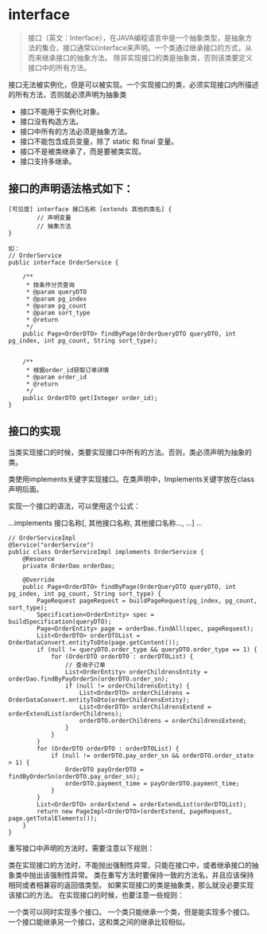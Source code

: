 # interface

> 接口（英文：Interface），在JAVA编程语言中是一个抽象类型，是抽象方法的集合，接口通常以interface来声明。一个类通过继承接口的方式，从而来继承接口的抽象方法。 除非实现接口的类是抽象类，否则该类要定义接口中的所有方法。

接口无法被实例化，但是可以被实现。一个实现接口的类，必须实现接口内所描述的所有方法，否则就必须声明为抽象类

* 接口不能用于实例化对象。
* 接口没有构造方法。
* 接口中所有的方法必须是抽象方法。
* 接口不能包含成员变量，除了 static 和 final 变量。
* 接口不是被类继承了，而是要被类实现。
* 接口支持多继承。

## 接口的声明语法格式如下：

```text
[可见度] interface 接口名称 [extends 其他的类名] {
        // 声明变量
        // 抽象方法
}

如：
// OrderService
public interface OrderService {

    /**
     * 按条件分页查询
     * @param queryDTO
     * @param pg_index
     * @param pg_count
     * @param sort_type
     * @return
     */
    public Page<OrderDTO> findByPage(OrderQueryDTO queryDTO, int pg_index, int pg_count, String sort_type);


    /**
     * 根据order_id获取订单详情
     * @param order_id
     * @return
     */
    public OrderDTO get(Integer order_id);
}
```

## 接口的实现

当类实现接口的时候，类要实现接口中所有的方法。否则，类必须声明为抽象的类。

类使用implements关键字实现接口。在类声明中，Implements关键字放在class声明后面。

实现一个接口的语法，可以使用这个公式：

...implements 接口名称\[, 其他接口名称, 其他接口名称..., ...\] ...

```text
// OrderServiceImpl
@Service("orderService")
public class OrderServiceImpl implements OrderService {
    @Resource
    private OrderDao orderDao;

    @Override
    public Page<OrderDTO> findByPage(OrderQueryDTO queryDTO, int pg_index, int pg_count, String sort_type) {
        PageRequest pageRequest = buildPageRequest(pg_index, pg_count, sort_type);
        Specification<OrderEntity> spec = buildSpecification(queryDTO);
        Page<OrderEntity> page = orderDao.findAll(spec, pageRequest);
        List<OrderDTO> orderDTOList = OrderDataConvert.entityToDto(page.getContent());
        if (null != queryDTO.order_type && queryDTO.order_type == 1) {
            for (OrderDTO orderDTO : orderDTOList) {
                // 查询子订单
                List<OrderEntity> orderChildrensEntity = orderDao.findByPayOrderSn(orderDTO.order_sn);
                if (null != orderChildrensEntity) {
                    List<OrderDTO> orderChildrens = OrderDataConvert.entityToDto(orderChildrensEntity);
                    List<OrderDTO> orderChildrensExtend = orderExtendList(orderChildrens);
                    orderDTO.orderChildrens = orderChildrensExtend;
                }
            }
        }
        for (OrderDTO orderDTO : orderDTOList) {
            if (null != orderDTO.pay_order_sn && orderDTO.order_state > 1) {
                OrderDTO payOrderDTO = findByOrderSn(orderDTO.pay_order_sn);
                orderDTO.payment_time = payOrderDTO.payment_time;
            }
        }
        List<OrderDTO> orderExtend = orderExtendList(orderDTOList);
        return new PageImpl<OrderDTO>(orderExtend, pageRequest, page.getTotalElements());
    }
}
```

重写接口中声明的方法时，需要注意以下规则：

类在实现接口的方法时，不能抛出强制性异常，只能在接口中，或者继承接口的抽象类中抛出该强制性异常。 类在重写方法时要保持一致的方法名，并且应该保持相同或者相兼容的返回值类型。 如果实现接口的类是抽象类，那么就没必要实现该接口的方法。 在实现接口的时候，也要注意一些规则：

一个类可以同时实现多个接口。 一个类只能继承一个类，但是能实现多个接口。 一个接口能继承另一个接口，这和类之间的继承比较相似。


